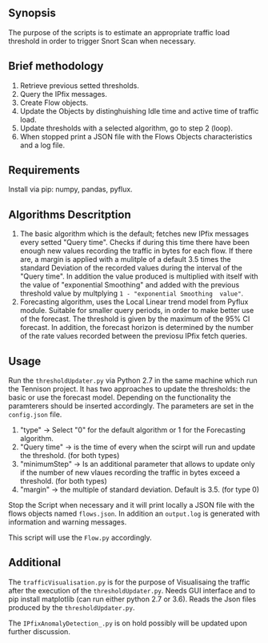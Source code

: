 ## Synopsis

The purpose of the scripts is to estimate an appropriate traffic load threshold in order to trigger Snort Scan when necessary.


## Brief methodology

1. Retrieve previous setted thresholds.
2. Query the IPfix messages.
3. Create Flow objects.
4. Update the Objects by distinghuishing Idle time and active time of traffic load.
5. Update thresholds with a selected algorithm, go to step 2 (loop).
6. When stopped print a JSON file with the Flows Objects characteristics and a log file.


## Requirements

Install via pip: numpy, pandas, pyflux.


## Algorithms Descritption

1. The basic algorithm which is the default; fetches new IPfix messages every setted "Query time". Checks if during this time there have been enough new values recording the traffic in bytes for each flow. 
	If there are, a margin is applied with a mulitple of a default 3.5 times the standard Deviation of the recorded values during the interval of the "Query time". In addition the value produced is multiplied with itself with 		the value of "exponential Smoothing" and added with the previous threshold value by multplying `1 - "exponential Smoothing  value"`.
2. Forecasting algorithm, uses the Local Linear trend model from Pyflux module. Suitable for smaller query periods, in order to make better use of the forecast. The threshold is given by the maximum of the 95% CI forecast.
    In addition, the forecast horizon is determined by the number of the rate values recorded between the previosu IPfix fetch queries.


## Usage

Run the `thresholdUpdater.py` via Python 2.7 in the same machine which run the Tennison project. It has two approaches to update the thresholds: the basic or use the forecast model.
Depending on the functionality the paramterers should be inserted accordingly.
The parameters are set in the `config.json` file.
1. "type" -> Select "0" for the default algorithm or 1 for the Forecasting algorithm.
2. "Query time" -> is the time of every when the scirpt will run and update the threshold. (for both types)
3. "minimumStep" -> Is an additional parameter that allows to update only if the number of new vlaues recording the traffic in bytes exceed a threshold. (for both types)
4. "margin" -> the multiple of standard deviation. Default is 3.5. (for type 0)

Stop the Script when necessary and it will print locally a JSON file with the flows objects named `flows.json`.
In addition an `output.log` is generated with information and warning messages.

This script will use the `Flow.py` accordingly.


## Additional

The `trafficVisualisation.py` is for the purpose of Visualisaing the traffic after the execution of the `thresholdUpdater.py`. Needs GUI interface and to pip install matplotlib (can run either python 2.7 or 3.6). Reads the Json files produced by the `thresholdUpdater.py`.

The `IPfixAnomalyDetection_.py` is on hold possibly will be updated upon further discussion.




